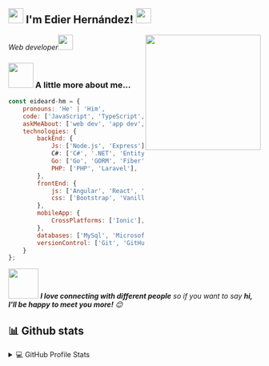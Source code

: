 <h2><img src="https://emojis.slackmojis.com/emojis/images/1531849430/4246/blob-sunglasses.gif?1531849430" width="30"/> I'm Edier Hernández! <img src="https://media.giphy.com/media/hvRJCLFzcasrR4ia7z/giphy.gif" width="30"></h2>
<img align='right' src="https://media.giphy.com/media/M9gbBd9nbDrOTu1Mqx/giphy.gif" width="230">
<p><em>Web developer<img src="https://media.giphy.com/media/WUlplcMpOCEmTGBtBW/giphy.gif" width="30"> 
</em></p>

### <img src="https://media.giphy.com/media/VgCDAzcKvsR6OM0uWg/giphy.gif" width="50"> A little more about me...  

```javascript
const eideard-hm = {
    pronouns: 'He' | 'Him',
    code: ['JavaScript', 'TypeScript', '.NET', 'Go'],
    askMeAbout: ['web dev', 'app dev', 'front-end', 'back-end', 'full-stack'],
    technologies: {
        backEnd: {
            Js: ['Node.js', 'Express'],
            C#: ['C#', '.NET', 'Entity Framework'],
            Go: ['Go', 'GORM', 'Fiber'],
            PHP: ['PHP', 'Laravel'],
        },
        frontEnd: {
            js: ['Angular', 'React', 'Next.js', 'Astro', 'Qwik, 'Vanilla JavaScript'],
            css: ['Bootstrap', 'Vanilla CSS']
        },
        mobileApp: {
            CrossPlatforms: ['Ionic'],   
        },
        databases: ['MySql', 'Microsoft SQL Server', 'MongoDB'],
        versionControl: ['Git', 'GitHub']
    }
};
```

<img src="https://media.giphy.com/media/LnQjpWaON8nhr21vNW/giphy.gif" width="60"> <em><b>I love connecting with different people</b> so if you want to say <b>hi, I'll be happy to meet you more!</b> 😊</em>

## 📊 Github stats

<!-- https://github.com/anuraghazra/github-readme-stats -->
<details> 
  <summary>💻 GitHub Profile Stats</summary>
  <br/>
    <a href="https://github.com/eideard-hm"><img alt="eideard-hm's Github Stats" src="https://denvercoder1-github-readme-stats.vercel.app/api/?username=eideard-hm&show_icons=true&count_private=true&theme=react&hide_border=true&bg_color=1F222E&title_color=F85D7F&icon_color=F8D866" height="192px"/></a>
  <a href="https://github.com/eideard-hm"><img alt="eideard-hm's Top Languages" src="https://github-readme-stats.vercel.app/api/top-langs/?username=eideard-hm&langs_count=8&layout=compact&theme=react&hide_border=true&bg_color=1F222E&title_color=F85D7F&icon_color=F8D866&hide=Jupyter%20Notebook" height="192px"/></a>
  <br/>
  <b>Note:</b> Top languages is only a metric of the languages my public code consists of and doesn't reflect experience or skill level.
</details>

<!-- https://github.com/ashutosh00710/github-readme-activity-graph -->
<!-- <a href="https://github.com/eideard-hm?tab=repositories"><img alt="eideard-hm's Activity Graph" src="https://denvercoder1-activity-graph.herokuapp.com/graph/?username=eideard-hm&bg_color=1F222E&color=F8D866&line=F85D7F&point=FFFFFF&hide_border=true" /></a> -->

